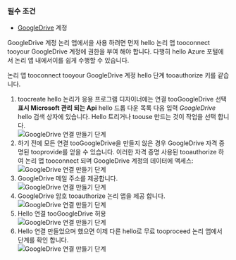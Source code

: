 ### <a name="prerequisites"></a>필수 조건
* [GoogleDrive](https://www.google.com/drive/) 계정  

GoogleDrive 계정 논리 앱에서을 사용 하려면 먼저 hello 논리 앱 tooconnect tooyour GoogleDrive 계정에 권한을 부여 해야 합니다. 다행히 hello Azure 포털에서 논리 앱 내에서이를 쉽게 수행할 수 있습니다.  

논리 앱 tooconnect tooyour GoogleDrive 계정 hello 단계 tooauthorize 키를 같습니다.  

1. toocreate hello 논리가 응용 프로그램 디자이너에는 연결 tooGoogleDrive 선택 **표시 Microsoft 관리 되는 Api** hello 드롭 다운 목록 다음 입력 *GoogleDrive* hello 검색 상자에 있습니다. Hello 트리거나 toouse 만드는 것이 작업을 선택 합니다.  
   ![GoogleDrive 연결 만들기 단계](./media/connectors-create-api-googledrive/googledrive-1.png)  
2. 하기 전에 모든 연결 tooGoogleDrive을 만들지 않은 경우 GoogleDrive 자격 증명된 tooprovide를 얻을 수 있습니다. 이러한 자격 증명 사용된 tooauthorize 하 여 논리 앱 tooconnect 되며 GoogleDrive 계정의 데이터에 액세스:  
   ![GoogleDrive 연결 만들기 단계](./media/connectors-create-api-googledrive/googledrive-2.png)  
3. GoogleDrive 메일 주소를 제공합니다.  
   ![GoogleDrive 연결 만들기 단계](./media/connectors-create-api-googledrive/googledrive-3.png)  
4. GoogleDrive 암호 tooauthorize 논리 앱을 제공 합니다.  
   ![GoogleDrive 연결 만들기 단계](./media/connectors-create-api-googledrive/googledrive-4.png)
5. Hello 연결 tooGoogleDrive 허용  
   ![GoogleDrive 연결 만들기 단계](./media/connectors-create-api-googledrive/googledrive-5.png)  
6. Hello 연결 만들었으며 했으면 이제 다른 hello로 무료 tooproceed 논리 앱에서 단계를 확인 합니다.  
   ![GoogleDrive 연결 만들기 단계](./media/connectors-create-api-googledrive/googledrive-6.png)  

